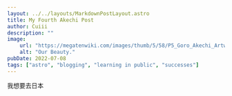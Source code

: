 ```yaml
---
layout: ../../layouts/MarkdownPostLayout.astro
title: My Fourth Akechi Post
author: Cuiii
description: ""
image:
    url: "https://megatenwiki.com/images/thumb/5/58/P5_Goro_Akechi_Artwork.png/600px-P5_Goro_Akechi_Artwork.png"
    alt: "Our Beauty."
pubDate: 2022-07-08
tags: ["astro", "blogging", "learning in public", "successes"]
---
```

我想要去日本
